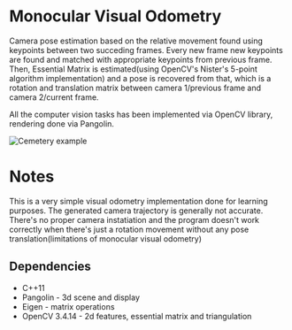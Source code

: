 # Monocular Visual Odometry

Camera pose estimation based on the relative movement found using keypoints between two succeding frames.
Every new frame new keypoints are found and matched with appropriate keypoints from previous frame. Then, Essential Matrix is estimated(using OpenCV's Nister's 5-point algorithm implementation) and a pose is recovered from that, which is a rotation and translation matrix between camera 1/previous frame and camera 2/current frame.

All the computer vision tasks has been implemented via OpenCV library, rendering done via Pangolin.

![Cemetery example](https://github.com/tomgasper/vis-odo/blob/main/data/preview.gif?raw=true)

# Notes

This is a very simple visual odometry implementation done for learning purposes. The generated camera trajectory is generally not accurate. There's no proper camera instatiation and the program doesn't work correctly when there's just a rotation movement without any pose translation(limitations of monocular visual odometry)

## Dependencies
* C++11 
* Pangolin - 3d scene and display
* Eigen - matrix operations
* OpenCV 3.4.14 - 2d features, essential matrix and triangulation
